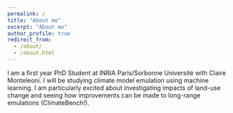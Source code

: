 ```yaml
---
permalink: /
title: "About me"
excerpt: "About me"
author_profile: true
redirect_from: 
  - /about/
  - /about.html
---
```

    
I am a first year PhD Student at INRIA Paris/Sorbonne Université with Claire Monteleoni. I will be studying climate model emulation using machine learning. I am particularly excited about investigating impacts of land-use change and seeing how improvements can be made to long-range emulations (ClimateBench!).


